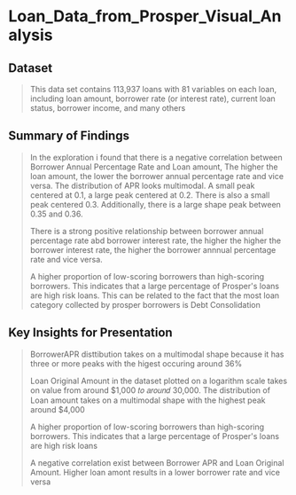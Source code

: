 # Loan_Data_from_Prosper_Visual_Analysis


## Dataset

> This data set contains 113,937 loans with 81 variables on each loan, including loan amount, borrower rate (or interest rate), current loan status, borrower income, and many others


## Summary of Findings

>In the exploration i found that there is a negative correlation between Borrower Annual Percentage Rate and Loan amount, The higher the loan amount, the lower the borrower annual percentage rate and vice versa. The distribution of APR looks multimodal. A small peak centered at 0.1, a large peak centered at 0.2. There is also a small peak centered 0.3. Additionally, there is a large shape peak between 0.35 and 0.36. 
>
>There is a strong positive relationship between borrower annual percentage rate abd borrower interest rate, the higher the higher the borrower interest rate, the higher the borrower annnual percentage rate and vice versa. 
>
>A higher proportion of low-scoring borrowers than high-scoring borrowers. This indicates that a large percentage of Prosper's loans are high risk loans. This can be related to the fact that the most loan category collected by prosper borrowers is Debt Consolidation


## Key Insights for Presentation

>BorrowerAPR disttibution takes on a multimodal shape because it has three or more peaks with the higest occuring around 36%
>
>Loan Original Amount in the dataset plotted on a logarithm scale takes on value from around $1,000 𝑡𝑜 𝑎𝑟𝑜𝑢𝑛𝑑 30,000. The distribution of Loan amount takes on a multimodal shape with the highest peak around $4,000
>
>A higher proportion of low-scoring borrowers than high-scoring borrowers. This indicates that a large percentage of Prosper's loans are high risk loans
>
>A negative correlation exist between Borrower APR and Loan Original Amount. Higher loan amont results in a lower borrower rate and vice versa
